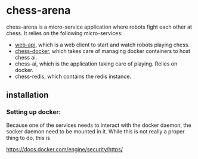 # chess-arena

chess-arena is a micro-service application where robots fight each other at chess. It relies on the following micro-services:

- [web-api](https://github.com/augustinbarbe/chess-web), which is a web client to start and watch robots playing chess.
- [chess-docker](https://github.com/augustinbarbe/chess-docker), which takes care of managing docker containers to host chess ai.
- chess-ai, which is the application taking care of playing. Relies on docker.
- chess-redis, which contains the redis instance.

## installation

### Setting up docker:

Because one of the services needs to interact with the docker daemon, the socker daemon need to be mounted in it. While this is not really a proper thing to do, this is

https://docs.docker.com/engine/security/https/

